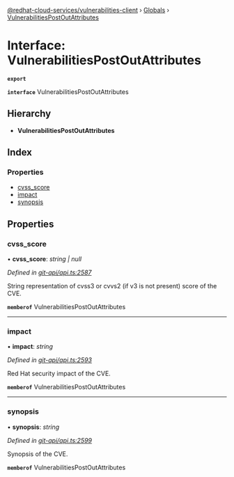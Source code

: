 [@redhat-cloud-services/vulnerabilities-client](../README.md) › [Globals](../globals.md) › [VulnerabilitiesPostOutAttributes](vulnerabilitiespostoutattributes.md)

# Interface: VulnerabilitiesPostOutAttributes

**`export`** 

**`interface`** VulnerabilitiesPostOutAttributes

## Hierarchy

* **VulnerabilitiesPostOutAttributes**

## Index

### Properties

* [cvss_score](vulnerabilitiespostoutattributes.md#cvss_score)
* [impact](vulnerabilitiespostoutattributes.md#impact)
* [synopsis](vulnerabilitiespostoutattributes.md#synopsis)

## Properties

###  cvss_score

• **cvss_score**: *string | null*

*Defined in [git-api/api.ts:2587](https://github.com/RedHatInsights/javascript-clients/blob/master/packages/vulnerabilities/git-api/api.ts#L2587)*

String representation of cvss3 or cvvs2 (if v3 is not present) score of the CVE.

**`memberof`** VulnerabilitiesPostOutAttributes

___

###  impact

• **impact**: *string*

*Defined in [git-api/api.ts:2593](https://github.com/RedHatInsights/javascript-clients/blob/master/packages/vulnerabilities/git-api/api.ts#L2593)*

Red Hat security impact of the CVE.

**`memberof`** VulnerabilitiesPostOutAttributes

___

###  synopsis

• **synopsis**: *string*

*Defined in [git-api/api.ts:2599](https://github.com/RedHatInsights/javascript-clients/blob/master/packages/vulnerabilities/git-api/api.ts#L2599)*

Synopsis of the CVE.

**`memberof`** VulnerabilitiesPostOutAttributes
